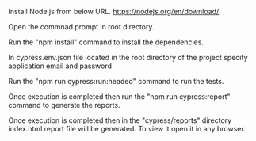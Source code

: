 Install Node.js from below URL.
https://nodejs.org/en/download/

Open the commnad prompt in root directory.

Run the "npm install" command to install the dependencies.

In cypress.env.json file located in the root directory of the project specify application email and password

Run the "npm run cypress:run:headed" command to run the tests.

Once execution is completed then run the "npm run cypress:report" command to generate the reports.

Once execution is completed then in the "cypress/reports" directory index.html report file will be generated. To view it open it in any browser.

